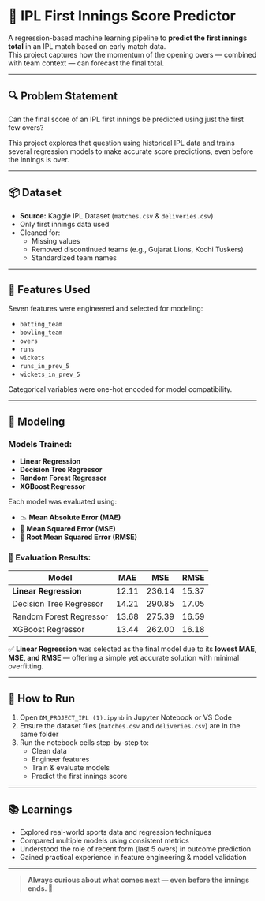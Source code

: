 # 🏏 IPL First Innings Score Predictor

A regression-based machine learning pipeline to **predict the first innings total** in an IPL match based on early match data.  
This project captures how the momentum of the opening overs — combined with team context — can forecast the final total.

---

## 🔍 Problem Statement

Can the final score of an IPL first innings be predicted using just the first few overs?

This project explores that question using historical IPL data and trains several regression models to make accurate score predictions, even before the innings is over.

---

## 📦 Dataset

- **Source:** Kaggle IPL Dataset (`matches.csv` & `deliveries.csv`)
- Only first innings data used  
- Cleaned for:
  - Missing values
  - Removed discontinued teams (e.g., Gujarat Lions, Kochi Tuskers)
  - Standardized team names

---

## 🎯 Features Used

Seven features were engineered and selected for modeling:

- `batting_team` 
- `bowling_team` 
- `overs`   
- `runs`  
- `wickets` 
- `runs_in_prev_5` 
- `wickets_in_prev_5` 

Categorical variables were one-hot encoded for model compatibility.

---

## 🧠 Modeling

### Models Trained:
- **Linear Regression**
- **Decision Tree Regressor**
- **Random Forest Regressor**
- **XGBoost Regressor**

Each model was evaluated using:
- 📉 **Mean Absolute Error (MAE)**
- 🧮 **Mean Squared Error (MSE)**
- 📐 **Root Mean Squared Error (RMSE)**

### 🧪 Evaluation Results:

| Model                    | MAE   | MSE     | RMSE  |
|--------------------------|-------|---------|--------|
| **Linear Regression**    | 12.11 | 236.14  | 15.37 |
| Decision Tree Regressor  | 14.21 | 290.85  | 17.05 |
| Random Forest Regressor  | 13.68 | 275.39  | 16.59 |
| XGBoost Regressor        | 13.44 | 262.00  | 16.18 |

✅ **Linear Regression** was selected as the final model due to its **lowest MAE, MSE, and RMSE** — offering a simple yet accurate solution with minimal overfitting.

---

## 🚀 How to Run

1. Open `DM_PROJECT_IPL (1).ipynb` in Jupyter Notebook or VS Code  
2. Ensure the dataset files (`matches.csv` and `deliveries.csv`) are in the same folder  
3. Run the notebook cells step-by-step to:
   - Clean data  
   - Engineer features  
   - Train & evaluate models  
   - Predict the first innings score

---

## 📚 Learnings

- Explored real-world sports data and regression techniques  
- Compared multiple models using consistent metrics  
- Understood the role of recent form (last 5 overs) in outcome prediction  
- Gained practical experience in feature engineering & model validation

---

> **Always curious about what comes next — even before the innings ends. 🎯**
